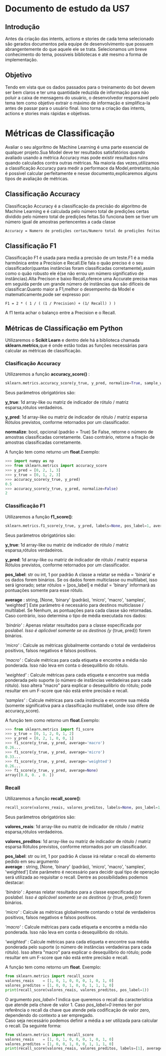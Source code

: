 # Documento de estudo da US7

## Introdução

Antes da criação das intents, actions e stories de cada tema selecionado são gerados documentos pela equipe de desenvolvimento que possuem abrangentemente do que aquele ele se trata. Selecionamos um breve conhecimento do tema, possíveis bibliotecas e até mesmo a forma de implementação.

## Objetivo

Tendo em vista que os dados passados para o treinamento do bot devem ser bem claros e ter uma quantidade reduzida de informação para não poluir a caixa de mensagens do usuário, o desenvolvedor responsável pelo tema tem como objetivo extrair o máximo de informação e simplifica-la antes de passar para o usuário final. Isso torna a criação das intents, actions e stories mais rápidas e objetivas.

# Métricas de Classificação

Avaliar o seu algoritmo de Machine Learning é uma parte essencial de qualquer projeto.Sua Model deve ter resultados satisfatórios quando avaliado usando a métrica Accuracy mas pode existir resultados ruins quando calculados contra outras métricas.
Na maioria das vezes,utilizamos a classificação Accuracy para medir a performace da Model,entretanto,não é possivel calcular perfeitamente e nesse documento,explicaremos alguns tipos de avaliação de métricas.

## Classificação Accuracy

Classificação Accuracy é a classificação da precisão do algoritmo de Machine Learning e é calculada pelo número total de predições certas dividido pelo número total de predições feitas.Só funciona bem se tiver um número igual de amostras pertencentes a cada classe

`Accuracy = Numero de predições certas/Numero total de predições feitas`

## Classificação F1

Classificação F1 é usada para media a precisão de um teste.F1 é a média harmônica entre a Precision e Recall.Ele fala o quão preciso é o seu classificador(quantas instâncias foram classificadas corretamente),assim como o quão robusto ele é(se não errou um número significativo de instâncias).Alta Precison e baixo Recall,oferece uma Accurate precisa mas em seguida perde um grande número de instâncias que são difíceis de classificar.Quanto maior a F1,melhor o desempenho da Model e matematicamente,pode ser expresso por:

`F1 = 2 * ( 1 / ( (1 / Precision) + (1/ Recall) ) )`

A f1 tenta achar o balanço entre a Precision e o Recall.

## Métricas de Classificação em Python

Utilizaremos o **Scikit Learn** e dentro dele há a biblioteca chamada **sklearn.metrics**,que é onde estão todas as funções necessárias para calcular as métricas de classificação.

### Clasificação Accuracy

Utilizaremos a função **accuracy_score()** :

```python
sklearn.metrics.accuracy_score(y_true, y_pred, normalize=True, sample_weight=None)
```

Seus parâmetros obrigatórios são:

**y_true**: 1d array-like ou matriz de indicador de rótulo / matriz esparsa,rótulos verdadeiros.

**y_pred**: 1d array-like ou matriz de indicador de rótulo / matriz esparsa
Rótulos previstos, conforme retornados por um classificador.

**normalize**: bool, opcional (padrão = True)
Se False, retorne o número de amostras classificadas corretamente. Caso contrário, retorne a fração de amostras classificadas corretamente.

A função tem como returno um **float**.Exemplo:

```python
>>> import numpy as np
>>> from sklearn.metrics import accuracy_score
>>> y_pred = [0, 2, 1, 3]
>>> y_true = [0, 1, 2, 3]
>>> accuracy_score(y_true, y_pred)
0.5
>>> accuracy_score(y_true, y_pred, normalize=False)
2
```

### Classificação F1

Utilizaremos a função **f1_score()**:

```python
sklearn.metrics.f1_score(y_true, y_pred, labels=None, pos_label=1, average=’binary’, sample_weight=None)
```

Seus parâmetros obrigatórios são:

**y_true**: 1d array-like ou matriz de indicador de rótulo / matriz esparsa,rótulos verdadeiros.

**y_pred**: 1d array-like ou matriz de indicador de rótulo / matriz esparsa
Rótulos previstos, conforme retornados por um classificador.

**pos_label**: str ou int, 1 por padrão
A classe a relatar se média = 'binária' e os dados forem binários. Se os dados forem multiclasse ou multilabel, isso será ignorado; setar rótulos = [pos_label] e média! = 'binary' informará as pontuações somente para esse rótulo.

**average** : string, [None, 'binary' (padrão), 'micro', 'macro', 'samples', 'weighted']
Este parâmetro é necessário para destinos multiclasse / multilabel. Se Nenhum, as pontuações para cada classe são retornadas. Caso contrário, isso determina o tipo de média executada nos dados:

_'binário'_ :
Apenas relatar resultados para a classe especificada por pos*label. Isso é aplicável somente se os destinos (y* {true, pred}) forem binários.

_'micro'_ :
Calcule as métricas globalmente contando o total de verdadeiros positivos, falsos negativos e falsos positivos.

_'macro'_ :
Calcule métricas para cada etiqueta e encontre a média não ponderada. Isso não leva em conta o desequilíbrio do rótulo.

_'weighted'_ :
Calcule métricas para cada etiqueta e encontre sua média ponderada pelo suporte (o número de instâncias verdadeiras para cada rótulo). Isso altera "macro" para explicar o desequilíbrio do rótulo; pode resultar em um F-score que não está entre precisão e recall.

_'samples'_ :
Calcule métricas para cada instância e encontre sua média (somente significativa para a classificação multilabel, onde isso difere de accuracy_score).

A função tem como retorno um **float**.Exemplo:

```python
>>> from sklearn.metrics import f1_score
>>> y_true = [0, 1, 2, 0, 1, 2]
>>> y_pred = [0, 2, 1, 0, 0, 1]
>>> f1_score(y_true, y_pred, average='macro')
0.26...
>>> f1_score(y_true, y_pred, average='micro')
0.33...
>>> f1_score(y_true, y_pred, average='weighted')
0.26...
>>> f1_score(y_true, y_pred, average=None)
array([0.8, 0. , 0. ])
```
### Recall

Utilizaremos a função **recall_score()**:

```python
recall_score(valores_reais, valores_preditos, labels=None, pos_label=1, average=’binary’)
```

Seus parâmetros obrigatórios são:

**valores_reais**: 1d array-like ou matriz de indicador de rótulo / matriz esparsa,rótulos verdadeiros.

**valores_preditos**: 1d array-like ou matriz de indicador de rótulo / matriz esparsa
Rótulos previstos, conforme retornados por um classificador.

**pos_label**: str ou int, 1 por padrão
A classe irá relatar o recall do elemento pedido em seu argumento<br/>
**average** : string, [None, 'binary' (padrão), 'micro', 'macro', 'samples', 'weighted']
Este parâmetro é necessário para decidir qual tipo de operação será utilizada ao requisitar o recall. Dentre as possibilidades podemos destacar:

_'binário'_ :
Apenas relatar resultados para a classe especificada por pos*label. Isso é aplicável somente se os destinos (y* {true, pred}) forem binários.

_'micro'_ :
Calcule as métricas globalmente contando o total de verdadeiros positivos, falsos negativos e falsos positivos.

_'macro'_ :
Calcule métricas para cada etiqueta e encontre a média não ponderada. Isso não leva em conta o desequilíbrio do rótulo.

_'weighted'_ :
Calcule métricas para cada etiqueta e encontre sua média ponderada pelo suporte (o número de instâncias verdadeiras para cada rótulo). Isso altera "macro" para explicar o desequilíbrio do rótulo; pode resultar em um F-score que não está entre precisão e recall.

A função tem como retorno um **float**. Exemplo:

```python
from sklearn.metrics import recall_score
valores_reais    = [1, 0, 1, 0, 0, 0, 1, 0, 1, 0]
valores_preditos = [1, 0, 0, 1, 0, 0, 1, 1, 1, 0]
print(recall_score(valores_reais, valores_preditos, pos_label=1))
```
O argumento _pos_label=1_ indica que queremos o recall da característica que atende pela chave de valor 1. Caso _pos_label=0_ iremos ter por referência o recall da chave que atende pela codificação de valor zero, dependendo do contexto a ser empregado.<br/>
Caso seja necessário podemos definir a média a ser utilizada para calcular o recall. Da seguinte forma:
```python
from sklearn.metrics import recall_score
valores_reais    = [1, 0, 1, 0, 0, 0, 1, 0, 1, 0]
valores_preditos = [1, 0, 0, 1, 0, 0, 1, 1, 1, 0]
print(recall_score(valores_reais, valores_preditos, labels=[1], average='micro'))
```

